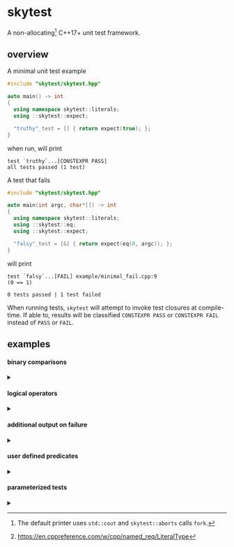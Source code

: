 # skytest

A non-allocating[^1] C++17+ unit test framework.

## overview

A minimal unit test example

```cpp:example/minimal_pass.cpp
#include "skytest/skytest.hpp"

auto main() -> int
{
  using namespace skytest::literals;
  using ::skytest::expect;

  "truthy"_test = [] { return expect(true); };
}

```

when run, will print

```console:example/minimal_pass.log
test `truthy`...[CONSTEXPR PASS]
all tests passed (1 test)

```

A test that fails

```cpp:example/minimal_fail.cpp
#include "skytest/skytest.hpp"

auto main(int argc, char*[]) -> int
{
  using namespace skytest::literals;
  using ::skytest::eq;
  using ::skytest::expect;

  "falsy"_test = [&] { return expect(eq(0, argc)); };
}

```

will print

```console:example/minimal_fail.log
test `falsy`...[FAIL] example/minimal_fail.cpp:9
(0 == 1)

0 tests passed | 1 test failed

```

When running tests, `skytest` will attempt to invoke test closures at
compile-time. If able to, results will be classified `CONSTEXPR PASS` or
`CONSTEXPR FAIL` instead of `PASS` or `FAIL`.

## examples

#### binary comparisons
<details><summary></summary>


Binary comparison predicates display arguments on failure.

```cpp:example/binary_comparisons.cpp
#include "skytest/skytest.hpp"

auto main() -> int
{
  using namespace skytest::literals;
  using ::skytest::eq;
  using ::skytest::expect;
  using ::skytest::ge;
  using ::skytest::gt;
  using ::skytest::le;
  using ::skytest::lt;
  using ::skytest::ne;

  "eq"_test = [] { return expect(eq(1, 1)); };
  "ne"_test = [] { return expect(ne(1, 0)); };
  "lt"_test = [] { return expect(lt(0, 1)); };
  "gt"_test = [] { return expect(gt(1, 0)); };
  "le"_test = [] { return expect(le(1, 1)); };
  "ge"_test = [] { return expect(ge(1, 1)); };
}

```

</details>


#### logical operators
<details><summary></summary>


Logical operators can be used to compose predicates - including user defined predicates.

```cpp:example/logical_operations.cpp
#include "skytest/skytest.hpp"

auto main() -> int
{
  using namespace skytest::literals;
  using ::skytest::expect;
  using ::skytest::lt;

  "and"_test = [] { return expect(lt(1, 2) and lt(2, 3)); };
  "or"_test = [] { return expect(lt(3, 2) or lt(2, 3)); };
  "not"_test = [] { return expect(not lt(1, 0)); };
}

```

</details>


#### additional output on failure
<details><summary></summary>


Additional output can be displayed on test failure.

```cpp:example/additional_output.cpp
#include "skytest/skytest.hpp"

#include <utility>

auto main() -> int
{
  using namespace skytest::literals;
  using ::skytest::eq;
  using ::skytest::expect;

  "string-view-ish"_test = [] { return expect(eq(1, 2), "a message"); };

  "ostream invocable closure"_test = [] {
    const auto x = std::pair{1, 2};
    const auto y = std::pair{2, 1};
    return expect(eq(x, y), [=](auto& os) {
      os << x.first << ", " << y.first << "\n";
    });
  };
}

```
```console:example/additional_output.log
test `string-view-ish`...[CONSTEXPR FAIL] example/additional_output.cpp:11
(1 == 2)
a message
test `ostream invocable closure`...[CONSTEXPR FAIL] example/additional_output.cpp:16
(std::pair<int, int>{...} == std::pair<int, int>{...})
1, 2

0 tests passed | 2 tests failed

```

NOTE: The message closure is not invoked within the test closure. Capturing
`x` and `y` by reference will result in dangling.
</details>


#### user defined predicates
<details><summary></summary>


Defining a predicate with `pred` captures and displays arguments on failure.

```cpp:example/user_defined_predicates.cpp
#include "skytest/skytest.hpp"

#include <array>
#include <iterator>

auto main() -> int
{
  using namespace skytest::literals;
  using ::skytest::expect;
  using ::skytest::pred;

  static constexpr auto empty = pred([](const auto& rng) {
    return std::empty(rng);
  });

  "empty array"_test = [] { return expect(empty(std::array{1, 2, 3})); };
}

```
```console:example/user_defined_predicates.log
test `empty array`...[CONSTEXPR FAIL] example/user_defined_predicates.cpp:16
(lambda at example/user_defined_predicates.cpp:12:38){}([1, 2, 3])

0 tests passed | 1 test failed

```

The description of user defined predicates can be customized

```cpp:example/described_predicates.cpp

#include "skytest/skytest.hpp"

#include <array>
#include <string_view>

using namespace skytest::literals;
using ::skytest::expect;
using ::skytest::pred;

struct empty_desc
{
  using notation_type = skytest::notation::function;
  static constexpr auto symbol = std::string_view{"empty"};
};

static constexpr auto empty = pred(empty_desc{}, [](const auto& rng) {
  return std::empty(rng);
});

auto main() -> int
{

  "empty array"_test = [] { return expect(empty(std::array{1, 2, 3})); };
}

```
```console:example/described_predicates.log
test `empty array`...[CONSTEXPR FAIL] example/described_predicates.cpp:24
empty([1, 2, 3])

0 tests passed | 1 test failed

```

C++20 enables a terser syntax.

```cpp:example/described_predicates_20.cpp
#include "skytest/skytest.hpp"

#include <array>

auto main() -> int
{
  using namespace skytest::literals;
  using ::skytest::expect;
  using ::skytest::function;
  using ::skytest::pred;

  static constexpr auto empty = pred(function<"∅">, std::ranges::empty);

  "empty array"_test = [] { return expect(empty(std::array{1, 2, 3})); };
}

```
```console:example/described_predicates_20.log
test `empty array`...[CONSTEXPR FAIL] example/described_predicates_20.cpp:14
∅ ([1, 2, 3])

0 tests passed | 1 test failed

```

</details>


#### parameterized tests
<details><summary></summary>


Tests can be parameterized by type

```cpp:example/type_parameterized.cpp
#include "skytest/skytest.hpp"

#include <cmath>
#include <complex>
#include <tuple>

auto main() -> int
{
  using namespace ::skytest::literals;
  using ::skytest::eq;
  using ::skytest::expect;
  using ::skytest::types;

  "typed"_test * std::tuple<int, float, std::complex<double>>{} =  //
      [](auto param) { return expect(eq(0, std::abs(param))); };

  "with types param"_test * types<int, float> =  //
      [](auto type_id) {
        using T = typename decltype(type_id)::type;
        return expect(eq(T{}, T{} + T{}));
      };
}

```

or by value

```cpp:example/value_parameterized.cpp
#include "skytest/skytest.hpp"

#include <vector>

auto main() -> int
{
  using namespace ::skytest::literals;
  using ::skytest::expect;
  using ::skytest::lt;

  "values"_test * std::vector{1, 2, 3} =  //
      [](auto param) { return expect(lt(0, param)); };
}

```

If parameters are defined as a static constant, `param_ref` may enable
compile-time tests.

```cpp:example/param_ref_parameterized.cpp
#include "skytest/skytest.hpp"

#include <array>
#include <tuple>

auto main() -> int
{
  using namespace ::skytest::literals;
  using ::skytest::eq;
  using ::skytest::expect;
  using ::skytest::lt;
  using ::skytest::param_ref;

  static constexpr auto type_params = std::tuple{1.0F, 1.0};

  "types with param_ref"_test * param_ref<type_params> =  //
      [](auto param) { return expect(eq(1, param)); };

  static constexpr auto value_params = std::array{1, 2, 3};

  "values with param_ref"_test * param_ref<value_params> =  //
      [](auto param) { return expect(lt(0, param)); };
}

```

If parameters are defined as a literal-type[^2], C++20 allows use of `param`:

```cpp:example/param_parameterized.cpp
#include "skytest/skytest.hpp"

#include <array>

auto main() -> int
{
  using namespace ::skytest::literals;
  using ::skytest::expect;
  using ::skytest::lt;
  using ::skytest::param;

  "with paramf"_test * param<std::array{1, 2, 3}> =  //
      [](auto param) { return expect(lt(0, param)); };
}

```

</details>


[^1]: The default printer uses `std::cout` and `skytest::aborts` calls `fork`.
[^2]: https://en.cppreference.com/w/cpp/named_req/LiteralType
